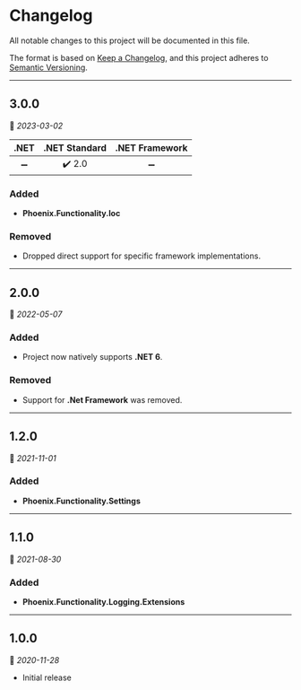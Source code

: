 # Changelog

All notable changes to this project will be documented in this file.

The format is based on [Keep a Changelog](https://keepachangelog.com/en/1.0.0/), and this project adheres to [Semantic Versioning](https://semver.org/spec/v2.0.0.html).
___

## 3.0.0

:calendar: _2023-03-02_

|        .NET        |     .NET Standard      |   .NET Framework   |
| :----------------: | :--------------------: | :----------------: |
| :heavy_minus_sign: | :heavy_check_mark: 2.0 | :heavy_minus_sign: |

### Added

- **Phoenix.Functionality.Ioc**

### Removed

- Dropped direct support for specific framework implementations.
___

## 2.0.0

:calendar: _2022-05-07_

### Added

- Project now natively supports **.NET 6**.

### Removed

- Support for **.Net Framework** was removed.
___

## 1.2.0

:calendar: _2021-11-01_

### Added

- **Phoenix.Functionality.Settings**
___

## 1.1.0

:calendar: _2021-08-30_

### Added

- **Phoenix.Functionality.Logging.Extensions**
___

## 1.0.0

:calendar: _2020-11-28_

- Initial release